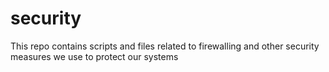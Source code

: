 # security
This repo contains scripts and files related to firewalling and other security measures we use to protect our systems
